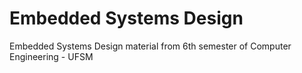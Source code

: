 # Embedded Systems Design
Embedded Systems Design material from 6th semester of Computer Engineering - UFSM
